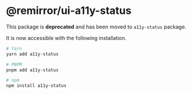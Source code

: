 # @remirror/ui-a11y-status

This package is **deprecated** and has been moved to `a11y-status` package.

It is now accessible with the following installation.

```bash
# Yarn
yarn add a11y-status

# PNPM
pnpm add a11y-status

# npm
npm install a11y-status
```
